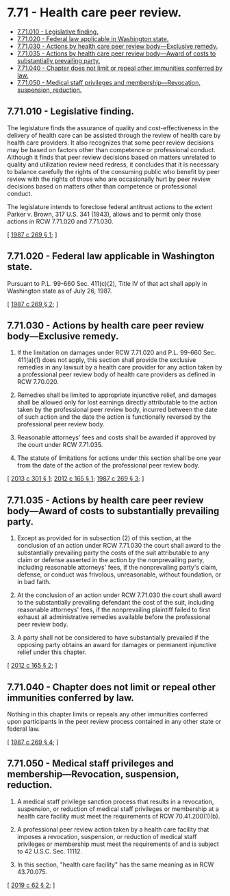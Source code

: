 # 7.71 - Health care peer review.
* [7.71.010 - Legislative finding.](#771010---legislative-finding)
* [7.71.020 - Federal law applicable in Washington state.](#771020---federal-law-applicable-in-washington-state)
* [7.71.030 - Actions by health care peer review body—Exclusive remedy.](#771030---actions-by-health-care-peer-review-bodyexclusive-remedy)
* [7.71.035 - Actions by health care peer review body—Award of costs to substantially prevailing party.](#771035---actions-by-health-care-peer-review-bodyaward-of-costs-to-substantially-prevailing-party)
* [7.71.040 - Chapter does not limit or repeal other immunities conferred by law.](#771040---chapter-does-not-limit-or-repeal-other-immunities-conferred-by-law)
* [7.71.050 - Medical staff privileges and membership—Revocation, suspension, reduction.](#771050---medical-staff-privileges-and-membershiprevocation-suspension-reduction)
## 7.71.010 - Legislative finding.
The legislature finds the assurance of quality and cost-effectiveness in the delivery of health care can be assisted through the review of health care by health care providers. It also recognizes that some peer review decisions may be based on factors other than competence or professional conduct. Although it finds that peer review decisions based on matters unrelated to quality and utilization review need redress, it concludes that it is necessary to balance carefully the rights of the consuming public who benefit by peer review with the rights of those who are occasionally hurt by peer review decisions based on matters other than competence or professional conduct.

The legislature intends to foreclose federal antitrust actions to the extent Parker v. Brown, 317 U.S. 341 (1943), allows and to permit only those actions in RCW 7.71.020 and 7.71.030.

\[ [1987 c 269 § 1](https://leg.wa.gov/CodeReviser/documents/sessionlaw/1987c269.pdf?cite=1987%20c%20269%20§%201); \]

## 7.71.020 - Federal law applicable in Washington state.
Pursuant to P.L. 99-660 Sec. 411(c)(2), Title IV of that act shall apply in Washington state as of July 26, 1987.

\[ [1987 c 269 § 2](https://leg.wa.gov/CodeReviser/documents/sessionlaw/1987c269.pdf?cite=1987%20c%20269%20§%202); \]

## 7.71.030 - Actions by health care peer review body—Exclusive remedy.
1. If the limitation on damages under RCW 7.71.020 and P.L. 99-660 Sec. 411(a)(1) does not apply, this section shall provide the exclusive remedies in any lawsuit by a health care provider for any action taken by a professional peer review body of health care providers as defined in RCW 7.70.020.

2. Remedies shall be limited to appropriate injunctive relief, and damages shall be allowed only for lost earnings directly attributable to the action taken by the professional peer review body, incurred between the date of such action and the date the action is functionally reversed by the professional peer review body.

3. Reasonable attorneys' fees and costs shall be awarded if approved by the court under RCW 7.71.035.

4. The statute of limitations for actions under this section shall be one year from the date of the action of the professional peer review body.

\[ [2013 c 301 § 1](https://lawfilesext.leg.wa.gov/biennium/2013-14/Pdf/Bills/Session%20Laws/Senate/5666.SL.pdf?cite=2013%20c%20301%20§%201); [2012 c 165 § 1](https://lawfilesext.leg.wa.gov/biennium/2011-12/Pdf/Bills/Session%20Laws/House/2308.SL.pdf?cite=2012%20c%20165%20§%201); [1987 c 269 § 3](https://leg.wa.gov/CodeReviser/documents/sessionlaw/1987c269.pdf?cite=1987%20c%20269%20§%203); \]

## 7.71.035 - Actions by health care peer review body—Award of costs to substantially prevailing party.
1. Except as provided for in subsection (2) of this section, at the conclusion of an action under RCW 7.71.030 the court shall award to the substantially prevailing party the costs of the suit attributable to any claim or defense asserted in the action by the nonprevailing party, including reasonable attorneys' fees, if the nonprevailing party's claim, defense, or conduct was frivolous, unreasonable, without foundation, or in bad faith.

2. At the conclusion of an action under RCW 7.71.030 the court shall award to the substantially prevailing defendant the cost of the suit, including reasonable attorneys' fees, if the nonprevailing plaintiff failed to first exhaust all administrative remedies available before the professional peer review body.

3. A party shall not be considered to have substantially prevailed if the opposing party obtains an award for damages or permanent injunctive relief under this chapter.

\[ [2012 c 165 § 2](https://lawfilesext.leg.wa.gov/biennium/2011-12/Pdf/Bills/Session%20Laws/House/2308.SL.pdf?cite=2012%20c%20165%20§%202); \]

## 7.71.040 - Chapter does not limit or repeal other immunities conferred by law.
Nothing in this chapter limits or repeals any other immunities conferred upon participants in the peer review process contained in any other state or federal law.

\[ [1987 c 269 § 4](https://leg.wa.gov/CodeReviser/documents/sessionlaw/1987c269.pdf?cite=1987%20c%20269%20§%204); \]

## 7.71.050 - Medical staff privileges and membership—Revocation, suspension, reduction.
1. A medical staff privilege sanction process that results in a revocation, suspension, or reduction of medical staff privileges or membership at a health care facility must meet the requirements of RCW 70.41.200(1)(b).

2. A professional peer review action taken by a health care facility that imposes a revocation, suspension, or reduction of medical staff privileges or membership must meet the requirements of and is subject to 42 U.S.C. Sec. 11112.

3. In this section, "health care facility" has the same meaning as in RCW 43.70.075.

\[ [2019 c 62 § 2](https://lawfilesext.leg.wa.gov/biennium/2019-20/Pdf/Bills/Session%20Laws/House/1049-S.SL.pdf?cite=2019%20c%2062%20§%202); \]

